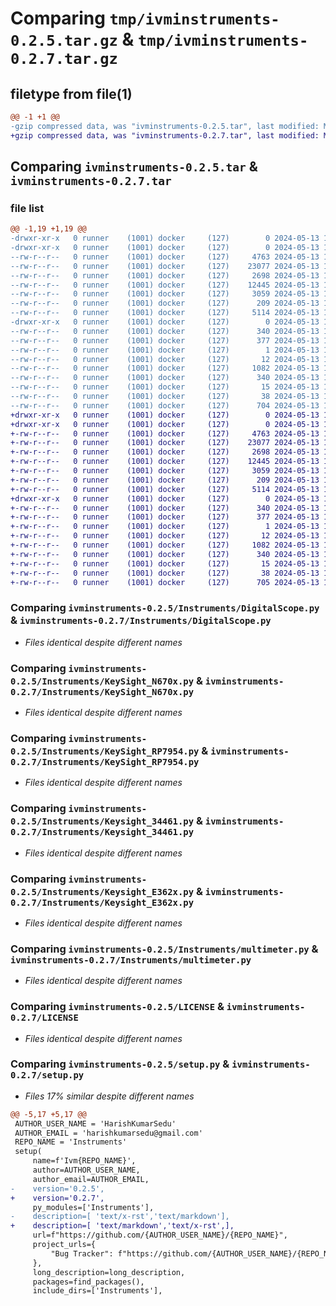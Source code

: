 # Comparing `tmp/ivminstruments-0.2.5.tar.gz` & `tmp/ivminstruments-0.2.7.tar.gz`

## filetype from file(1)

```diff
@@ -1 +1 @@
-gzip compressed data, was "ivminstruments-0.2.5.tar", last modified: Mon May 13 14:40:04 2024, max compression
+gzip compressed data, was "ivminstruments-0.2.7.tar", last modified: Mon May 13 14:43:15 2024, max compression
```

## Comparing `ivminstruments-0.2.5.tar` & `ivminstruments-0.2.7.tar`

### file list

```diff
@@ -1,19 +1,19 @@
-drwxr-xr-x   0 runner    (1001) docker     (127)        0 2024-05-13 14:40:04.376784 ivminstruments-0.2.5/
-drwxr-xr-x   0 runner    (1001) docker     (127)        0 2024-05-13 14:40:04.376784 ivminstruments-0.2.5/Instruments/
--rw-r--r--   0 runner    (1001) docker     (127)     4763 2024-05-13 14:39:56.000000 ivminstruments-0.2.5/Instruments/DigitalScope.py
--rw-r--r--   0 runner    (1001) docker     (127)    23077 2024-05-13 14:39:56.000000 ivminstruments-0.2.5/Instruments/KeySight_N670x.py
--rw-r--r--   0 runner    (1001) docker     (127)     2698 2024-05-13 14:39:56.000000 ivminstruments-0.2.5/Instruments/KeySight_RP7954.py
--rw-r--r--   0 runner    (1001) docker     (127)    12445 2024-05-13 14:39:56.000000 ivminstruments-0.2.5/Instruments/Keysight_34461.py
--rw-r--r--   0 runner    (1001) docker     (127)     3059 2024-05-13 14:39:56.000000 ivminstruments-0.2.5/Instruments/Keysight_E362x.py
--rw-r--r--   0 runner    (1001) docker     (127)      209 2024-05-13 14:39:56.000000 ivminstruments-0.2.5/Instruments/__init__.py
--rw-r--r--   0 runner    (1001) docker     (127)     5114 2024-05-13 14:39:56.000000 ivminstruments-0.2.5/Instruments/multimeter.py
-drwxr-xr-x   0 runner    (1001) docker     (127)        0 2024-05-13 14:40:04.376784 ivminstruments-0.2.5/IvmInstruments.egg-info/
--rw-r--r--   0 runner    (1001) docker     (127)      340 2024-05-13 14:40:04.000000 ivminstruments-0.2.5/IvmInstruments.egg-info/PKG-INFO
--rw-r--r--   0 runner    (1001) docker     (127)      377 2024-05-13 14:40:04.000000 ivminstruments-0.2.5/IvmInstruments.egg-info/SOURCES.txt
--rw-r--r--   0 runner    (1001) docker     (127)        1 2024-05-13 14:40:04.000000 ivminstruments-0.2.5/IvmInstruments.egg-info/dependency_links.txt
--rw-r--r--   0 runner    (1001) docker     (127)       12 2024-05-13 14:40:04.000000 ivminstruments-0.2.5/IvmInstruments.egg-info/top_level.txt
--rw-r--r--   0 runner    (1001) docker     (127)     1082 2024-05-13 14:39:56.000000 ivminstruments-0.2.5/LICENSE
--rw-r--r--   0 runner    (1001) docker     (127)      340 2024-05-13 14:40:04.376784 ivminstruments-0.2.5/PKG-INFO
--rw-r--r--   0 runner    (1001) docker     (127)       15 2024-05-13 14:39:56.000000 ivminstruments-0.2.5/README.md
--rw-r--r--   0 runner    (1001) docker     (127)       38 2024-05-13 14:40:04.376784 ivminstruments-0.2.5/setup.cfg
--rw-r--r--   0 runner    (1001) docker     (127)      704 2024-05-13 14:39:56.000000 ivminstruments-0.2.5/setup.py
+drwxr-xr-x   0 runner    (1001) docker     (127)        0 2024-05-13 14:43:15.114216 ivminstruments-0.2.7/
+drwxr-xr-x   0 runner    (1001) docker     (127)        0 2024-05-13 14:43:15.110216 ivminstruments-0.2.7/Instruments/
+-rw-r--r--   0 runner    (1001) docker     (127)     4763 2024-05-13 14:43:01.000000 ivminstruments-0.2.7/Instruments/DigitalScope.py
+-rw-r--r--   0 runner    (1001) docker     (127)    23077 2024-05-13 14:43:01.000000 ivminstruments-0.2.7/Instruments/KeySight_N670x.py
+-rw-r--r--   0 runner    (1001) docker     (127)     2698 2024-05-13 14:43:01.000000 ivminstruments-0.2.7/Instruments/KeySight_RP7954.py
+-rw-r--r--   0 runner    (1001) docker     (127)    12445 2024-05-13 14:43:01.000000 ivminstruments-0.2.7/Instruments/Keysight_34461.py
+-rw-r--r--   0 runner    (1001) docker     (127)     3059 2024-05-13 14:43:01.000000 ivminstruments-0.2.7/Instruments/Keysight_E362x.py
+-rw-r--r--   0 runner    (1001) docker     (127)      209 2024-05-13 14:43:01.000000 ivminstruments-0.2.7/Instruments/__init__.py
+-rw-r--r--   0 runner    (1001) docker     (127)     5114 2024-05-13 14:43:01.000000 ivminstruments-0.2.7/Instruments/multimeter.py
+drwxr-xr-x   0 runner    (1001) docker     (127)        0 2024-05-13 14:43:15.110216 ivminstruments-0.2.7/IvmInstruments.egg-info/
+-rw-r--r--   0 runner    (1001) docker     (127)      340 2024-05-13 14:43:15.000000 ivminstruments-0.2.7/IvmInstruments.egg-info/PKG-INFO
+-rw-r--r--   0 runner    (1001) docker     (127)      377 2024-05-13 14:43:15.000000 ivminstruments-0.2.7/IvmInstruments.egg-info/SOURCES.txt
+-rw-r--r--   0 runner    (1001) docker     (127)        1 2024-05-13 14:43:15.000000 ivminstruments-0.2.7/IvmInstruments.egg-info/dependency_links.txt
+-rw-r--r--   0 runner    (1001) docker     (127)       12 2024-05-13 14:43:15.000000 ivminstruments-0.2.7/IvmInstruments.egg-info/top_level.txt
+-rw-r--r--   0 runner    (1001) docker     (127)     1082 2024-05-13 14:43:01.000000 ivminstruments-0.2.7/LICENSE
+-rw-r--r--   0 runner    (1001) docker     (127)      340 2024-05-13 14:43:15.114216 ivminstruments-0.2.7/PKG-INFO
+-rw-r--r--   0 runner    (1001) docker     (127)       15 2024-05-13 14:43:01.000000 ivminstruments-0.2.7/README.md
+-rw-r--r--   0 runner    (1001) docker     (127)       38 2024-05-13 14:43:15.114216 ivminstruments-0.2.7/setup.cfg
+-rw-r--r--   0 runner    (1001) docker     (127)      705 2024-05-13 14:43:02.000000 ivminstruments-0.2.7/setup.py
```

### Comparing `ivminstruments-0.2.5/Instruments/DigitalScope.py` & `ivminstruments-0.2.7/Instruments/DigitalScope.py`

 * *Files identical despite different names*

### Comparing `ivminstruments-0.2.5/Instruments/KeySight_N670x.py` & `ivminstruments-0.2.7/Instruments/KeySight_N670x.py`

 * *Files identical despite different names*

### Comparing `ivminstruments-0.2.5/Instruments/KeySight_RP7954.py` & `ivminstruments-0.2.7/Instruments/KeySight_RP7954.py`

 * *Files identical despite different names*

### Comparing `ivminstruments-0.2.5/Instruments/Keysight_34461.py` & `ivminstruments-0.2.7/Instruments/Keysight_34461.py`

 * *Files identical despite different names*

### Comparing `ivminstruments-0.2.5/Instruments/Keysight_E362x.py` & `ivminstruments-0.2.7/Instruments/Keysight_E362x.py`

 * *Files identical despite different names*

### Comparing `ivminstruments-0.2.5/Instruments/multimeter.py` & `ivminstruments-0.2.7/Instruments/multimeter.py`

 * *Files identical despite different names*

### Comparing `ivminstruments-0.2.5/LICENSE` & `ivminstruments-0.2.7/LICENSE`

 * *Files identical despite different names*

### Comparing `ivminstruments-0.2.5/setup.py` & `ivminstruments-0.2.7/setup.py`

 * *Files 17% similar despite different names*

```diff
@@ -5,17 +5,17 @@
 AUTHOR_USER_NAME = 'HarishKumarSedu'
 AUTHOR_EMAIL = 'harishkumarsedu@gmail.com'
 REPO_NAME = 'Instruments'
 setup(
     name=f'Ivm{REPO_NAME}',
     author=AUTHOR_USER_NAME,
     author_email=AUTHOR_EMAIL,
-    version='0.2.5',
+    version='0.2.7',
     py_modules=['Instruments'],
-    description=[ 'text/x-rst','text/markdown'],
+    description=[ 'text/markdown','text/x-rst',],
     url=f"https://github.com/{AUTHOR_USER_NAME}/{REPO_NAME}",
     project_urls={
         "Bug Tracker": f"https://github.com/{AUTHOR_USER_NAME}/{REPO_NAME}/issues",
     },
     long_description=long_description,
     packages=find_packages(),
     include_dirs=['Instruments'],
```

